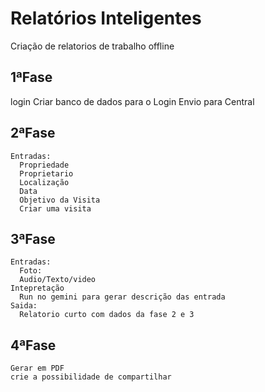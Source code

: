 # Relatórios Inteligentes
Criação de relatorios de trabalho offline
## 1ªFase
  login
  Criar banco de dados para o Login
  Envio para Central
## 2ªFase
    Entradas:
      Propriedade
      Proprietario
      Localização
      Data
      Objetivo da Visita
      Criar uma visita
## 3ªFase 
    Entradas:
      Foto:
      Audio/Texto/video
    Intepretação 
      Run no gemini para gerar descrição das entrada
    Saida:
      Relatorio curto com dados da fase 2 e 3
 ## 4ªFase   
    Gerar em PDF
    crie a possibilidade de compartilhar
  
  
